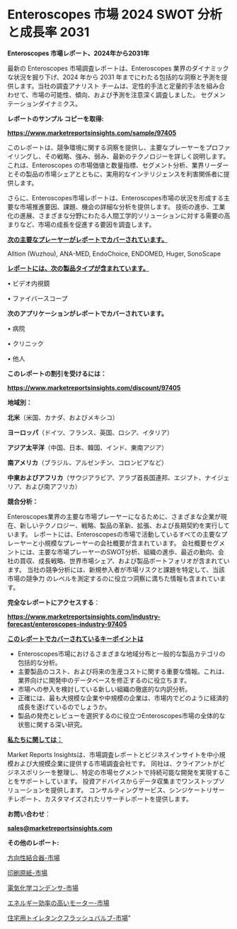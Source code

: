 # Enteroscopes 市場 2024 SWOT 分析と成長率 2031

<strong>Enteroscopes 市場レポート、2024年から2031年</strong>

最新の Enteroscopes 市場調査レポートは、Enteroscopes 業界のダイナミックな状況を掘り下げ、2024 年から 2031 年までにわたる包括的な洞察と予測を提供します。当社の調査アナリスト チームは、定性的手法と定量的手法を組み合わせて、市場の可能性、傾向、および予測を注意深く調査しました。 セグメンテーションダイナミクス。



<strong>レポートのサンプル コピーを取得:</strong> <a href=https://www.marketreportsinsights.com/sample/97405>

<strong><u>https://www.marketreportsinsights.com/sample/97405</u></strong></a>

このレポートは、競争環境に関する洞察を提供し、主要なプレーヤーをプロファイリングし、その戦略、強み、弱み、最新のテクノロジーを詳しく説明します。 これは、Enteroscopes の市場価値と数量指標、セグメント分析、業界リーダーとその製品の市場シェアとともに、実用的なインテリジェンスを利害関係者に提供します。

さらに、Enteroscopes市場レポートは、Enteroscopes市場の状況を形成する主要な市場推進要因、課題、機会の詳細な分析を提供します。 技術の進歩、工業化の進展、さまざまな分野にわたる人間工学的ソリューションに対する需要の高まりなど、市場の成長を促進する要因を調査します。



<strong><u>次の主要なプレーヤーがレポートでカバーされています。</u></strong>

Alltion (Wuzhou), ANA-MED, EndoChoice, ENDOMED, Huger, SonoScape



<strong><u><b>レポートには、次の製品タイプが含まれています。</b></u></strong>

• ビデオ内視鏡

• ファイバースコープ



<strong><b>次のアプリケーションがレポートでカバーされています。</b></strong>

• 病院

• クリニック

• 他人



<strong><b>このレポートの割引を受けるには：</b></strong><a href=https://www.marketreportsinsights.com/discount/97405>

<strong><u>https://www.marketreportsinsights.com/discount/97405</u></strong></a>



<strong>地域別：</strong>



<strong>北米</strong>（米国、カナダ、およびメキシコ）



<strong>ヨーロッパ</strong>（ドイツ、フランス、英国、ロシア、イタリア）



<strong>アジア太平洋</strong>（中国、日本、韓国、インド、東南アジア）



<strong>南アメリカ</strong>（ブラジル、アルゼンチン、コロンビアなど）



<strong>中東およびアフリカ</strong>（サウジアラビア、アラブ首長国連邦、エジプト、ナイジェリア、および南アフリカ）



<strong>競合分析：</strong>

Enteroscopes業界の主要な市場プレーヤーになるために、さまざまな企業が現在、新しいテクノロジー、戦略、製品の革新、拡張、および長期契約を実行しています。 レポートには、Enteroscopesの市場で活動しているすべての主要なプレーヤーと小規模なプレーヤーの会社概要が含まれています。 会社概要セグメントには、主要な市場プレーヤーのSWOT分析、組織の進歩、最近の動向、会社の買収、成長戦略、世界市場シェア、および製品ポートフォリオが含まれています。 当社の競争分析には、新規参入者が市場リスクと課題を特定して、当該市場の競争力 のレベルを測定するのに役立つ洞察に満ちた情報も含まれています。



<strong>完全なレポートにアクセスする</strong>：

<a href=https://www.marketreportsinsights.com/industry-forecast/enteroscopes-industry-97405>

<strong><u>https://www.marketreportsinsights.com/industry-forecast/enteroscopes-industry-97405</u></strong></a>



<strong><u><b>このレポートでカバーされているキーポイントは</b></u></strong>
<ul>
  <li>Enteroscopes市場におけるさまざまな地域分布と一般的な製品カテゴリの包括的な分析。</li>
  <li>主要製品のコスト、および将来の生産コストに関する重要な情報。これは、業界向けに開発中のデータベースを修正するのに役立ちます。</li>
  <li>市場への参入を検討している新しい組織の徹底的な内訳分析。</li>
  <li>正確には、最も大規模な企業や中規模の企業は、市場内でどのように経済的成長を遂げているのでしょうか。</li>
  <li>製品の発売とレビューを選択するのに役立つEnteroscopes市場の全体的な状態に関する深い研究。</li>
</ul>


<strong><u><b>私たちに関しては：</b></u></strong>

Market Reports Insightsは、市場調査レポートとビジネスインサイトを中小規模および大規模企業に提供する市場調査会社です。 同社は、クライアントがビジネスポリシーを整理し、特定の市場セグメントで持続可能な開発を実現することをサポートしています。 投資アドバイスからデータ収集までワンストップソリューションを提供します。 コンサルティングサービス、シンジケートリサーチレポート、カスタマイズされたリサーチレポートを提供します。



<strong><b>お問い合わせ</b></strong>：

<a href=mailto:sales@marketreportsinsights.com>

<strong><u>sales@marketreportsinsights.com</u></strong></a>



<strong>その他のレポート:</strong>

<a href=https://www.linkedin.com/pulse/方向性結合器-市場-2030-年までの需要に焦点を当てた-2023-年調査レポート-zahjf/>方向性結合器-市場</a>

<a href=https://www.linkedin.com/pulse/印刷原紙-市場-2023-年のダイナミクスとビジネストレンド-2030-pr-news-hub-rabuf/>印刷原紙-市場</a>

<a href=https://www.linkedin.com/pulse/電気化学コンデンサ-市場-2023-swot-分析と最新イノベーション-2030-market-tribunal-04eqf/>電気化学コンデンサ-市場</a>

<a href=https://www.linkedin.com/pulse/エネルギー効率の高いモーター-市場-2023-swot-分析と最新イノベーション-2030-pr-news-hub-rlzwf/>エネルギー効率の高いモーター-市場</a>

<a href=https://www.linkedin.com/pulse/住宅用トイレタンクフラッシュバルブ-市場-2023-新興市場-将来の動向と市場需要-ruuqf/>住宅用トイレタンクフラッシュバルブ-市場</a>"
